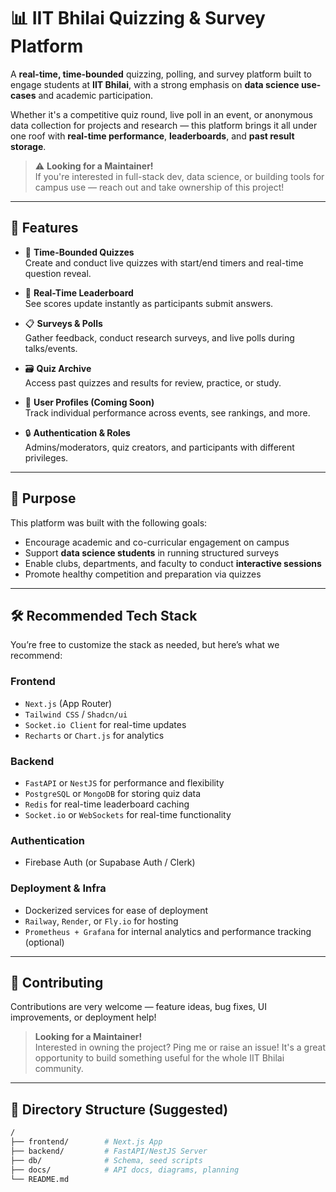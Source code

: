 # 📊 IIT Bhilai Quizzing & Survey Platform

A **real-time, time-bounded** quizzing, polling, and survey platform built to engage students at **IIT Bhilai**, with a strong emphasis on **data science use-cases** and academic participation.  

Whether it's a competitive quiz round, live poll in an event, or anonymous data collection for projects and research — this platform brings it all under one roof with **real-time performance**, **leaderboards**, and **past result storage**.  
 
> ⚠️ **Looking for a Maintainer!**  
> If you're interested in full-stack dev, data science, or building tools for campus use — reach out and take ownership of this project!

---

## 🚀 Features

- 🧠 **Time-Bounded Quizzes**  
  Create and conduct live quizzes with start/end timers and real-time question reveal.

- 📶 **Real-Time Leaderboard**  
  See scores update instantly as participants submit answers.

- 📋 **Surveys & Polls**  
  Gather feedback, conduct research surveys, and live polls during talks/events.

- 🗃️ **Quiz Archive**  
  Access past quizzes and results for review, practice, or study.

- 👤 **User Profiles (Coming Soon)**  
  Track individual performance across events, see rankings, and more.

- 🔒 **Authentication & Roles**  
  Admins/moderators, quiz creators, and participants with different privileges.

---

## 🎯 Purpose

This platform was built with the following goals:

- Encourage academic and co-curricular engagement on campus  
- Support **data science students** in running structured surveys  
- Enable clubs, departments, and faculty to conduct **interactive sessions**
- Promote healthy competition and preparation via quizzes

---

## 🛠 Recommended Tech Stack

You’re free to customize the stack as needed, but here’s what we recommend:

### **Frontend**
- `Next.js` (App Router)
- `Tailwind CSS` / `Shadcn/ui`
- `Socket.io Client` for real-time updates
- `Recharts` or `Chart.js` for analytics

### **Backend**
- `FastAPI` or `NestJS` for performance and flexibility
- `PostgreSQL` or `MongoDB` for storing quiz data
- `Redis` for real-time leaderboard caching
- `Socket.io` or `WebSockets` for real-time functionality

### **Authentication**
- Firebase Auth (or Supabase Auth / Clerk)

### **Deployment & Infra**
- Dockerized services for ease of deployment  
- `Railway`, `Render`, or `Fly.io` for hosting  
- `Prometheus + Grafana` for internal analytics and performance tracking (optional)

---

## 🤝 Contributing

Contributions are very welcome — feature ideas, bug fixes, UI improvements, or deployment help!

> **Looking for a Maintainer!**  
> Interested in owning the project? Ping me or raise an issue! It's a great opportunity to build something useful for the whole IIT Bhilai community.

---

## 📂 Directory Structure (Suggested)

```bash
/
├── frontend/        # Next.js App
├── backend/         # FastAPI/NestJS Server
├── db/              # Schema, seed scripts
├── docs/            # API docs, diagrams, planning
└── README.md
